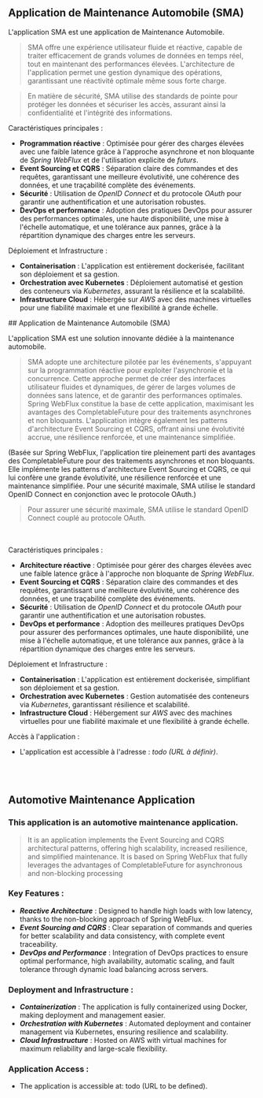 ## Application de Maintenance Automobile (SMA)

L'application SMA est une application de Maintenance Automobile.
  
> SMA offre une expérience utilisateur fluide et réactive, capable de traiter efficacement de grands volumes de données en temps réel, tout en maintenant des performances élevées. L'architecture de l'application permet une gestion dynamique des opérations, garantissant une réactivité optimale même sous forte charge.

> En matière de sécurité, SMA utilise des standards de pointe pour protéger les données et sécuriser les accès, assurant ainsi la confidentialité et l'intégrité des informations.

Caractéristiques principales :
   * __Programmation réactive__ : Optimisée pour gérer des charges élevées avec une faible latence grâce à l'approche asynchrone et non bloquante de _Spring WebFlux_ et de l'utilisation explicite de _futurs_.
   * __Event Sourcing et CQRS__ : Séparation claire des commandes et des requêtes, garantissant une meilleure évolutivité, une cohérence des données, et une traçabilité complète des événements.
   * __Sécurité__ : Utilisation de _OpenID Connect_ et du protocole _OAuth_ pour garantir une authentification et une autorisation robustes.
   * __DevOps et performance__ : Adoption des pratiques DevOps pour assurer des performances optimales, une haute disponibilité, une mise à l'échelle automatique, et une tolérance aux pannes, grâce à la répartition dynamique des charges entre les serveurs.

Déploiement et Infrastructure :
   * __Containerisation__ : L'application est entièrement dockerisée, facilitant son déploiement et sa gestion.
   * __Orchestration avec Kubernetes__ : Déploiement automatisé et gestion des conteneurs via _Kubernetes_, assurant la résilience et la scalabilité.
   * __Infrastructure Cloud__ : Hébergée sur _AWS_ avec des machines virtuelles pour une fiabilité maximale et une flexibilité à grande échelle. 



## Application de Maintenance Automobile (SMA)

L'application SMA est une solution innovante dédiée à la maintenance automobile.

>    SMA adopte une architecture pilotée par les événements, s'appuyant sur la programmation réactive pour exploiter l'asynchronie et la concurrence. Cette approche permet de créer des interfaces utilisateur fluides et dynamiques, de gérer de larges volumes de données sans latence, et de garantir des performances optimales.
> Spring WebFlux constitue la base de cette application, maximisant les avantages des CompletableFuture pour des traitements asynchrones et non bloquants. L'application intègre également les patterns d'architecture Event Sourcing et CQRS, offrant ainsi une évolutivité accrue, une résilience renforcée, et une maintenance simplifiée.

(Basée sur Spring WebFlux, l'application tire pleinement parti des avantages des CompletableFuture pour des traitements asynchrones et non bloquants. 
Elle implémente les patterns d'architecture Event Sourcing et CQRS, ce qui lui confère une grande évolutivité, une résilience renforcée et une maintenance simplifiée. 
Pour une sécurité maximale, SMA utilise le standard OpenID Connect en conjonction avec le protocole OAuth.)

> Pour assurer une sécurité maximale, SMA utilise le standard OpenID Connect couplé au protocole OAuth.

<br><br>
Caractéristiques principales :

   * __Architecture réactive__ : Optimisée pour gérer des charges élevées avec une faible latence grâce à l'approche non bloquante de _Spring WebFlux_.
   * __Event Sourcing et CQRS__ : Séparation claire des commandes et des requêtes, garantissant une meilleure évolutivité, une cohérence des données, et une traçabilité complète des événements.
   * __Sécurité__ : Utilisation de _OpenID Connect_ et du protocole _OAuth_ pour garantir une authentification et une autorisation robustes.
   * __DevOps et performance__ : Adoption des meilleures pratiques DevOps pour assurer des performances optimales, une haute disponibilité, une mise à l'échelle automatique, et une tolérance aux pannes, grâce à la répartition dynamique des charges entre les serveurs.

Déploiement et Infrastructure :

   * __Containerisation__ : L'application est entièrement dockerisée, simplifiant son déploiement et sa gestion.
   * __Orchestration avec Kubernetes__ : Gestion automatisée des conteneurs via _Kubernetes_, garantissant résilience et scalabilité.
   * __Infrastructure Cloud__ : Hébergement sur _AWS_ avec des machines virtuelles pour une fiabilité maximale et une flexibilité à grande échelle.

Accès à l'application :
   * L'application est accessible à l'adresse : *todo (URL à définir)*.



<br><br>
## Automotive Maintenance Application

### This application is an automotive maintenance application.

>  It is an application implements the Event Sourcing and CQRS architectural patterns, offering high scalability, increased resilience, and simplified maintenance. It is based on Spring WebFlux that fully leverages the advantages of CompletableFuture for asynchronous and non-blocking processing

### Key Features : 
- **_Reactive Architecture_** : Designed to handle high loads with low latency, thanks to the non-blocking approach of Spring WebFlux.  
- **_Event Sourcing and CQRS_** : Clear separation of commands and queries for better scalability and data consistency, with complete event traceability.  
- **_DevOps and Performance_** : Integration of DevOps practices to ensure optimal performance, high availability, automatic scaling, and fault tolerance through dynamic load balancing across servers.  

### Deployment and Infrastructure :
- **_Containerization_** : The application is fully containerized using Docker, making deployment and management easier.  
- **_Orchestration with Kubernetes_** : Automated deployment and container management via Kubernetes, ensuring resilience and scalability.  
- **_Cloud Infrastructure_** : Hosted on AWS with virtual machines for maximum reliability and large-scale flexibility. 

### Application Access :
- The application is accessible at: todo (URL to be defined).
